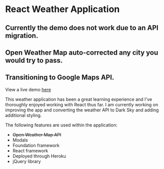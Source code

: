 # React Weather Application 

## Currently the demo does not work due to an API migration. 
## Open Weather Map auto-corrected any city you would try to pass. 
## Transitioning to Google Maps API. 

View a live demo [here](http://blooming-brook-44749.herokuapp.com/#/?_k=r0wd8q)

This weather application has been a great learning experience and I've thoroughly enjoyed working with React thus far. I am currently working on improving the app and converting the weather API to Dark Sky and adding additional styling. 

The following features are used within the application:
* ~~Open Weather Map API~~
* Modals
* Foundation framework
* React framework
* Deployed through Heroku 
* jQuery library 
